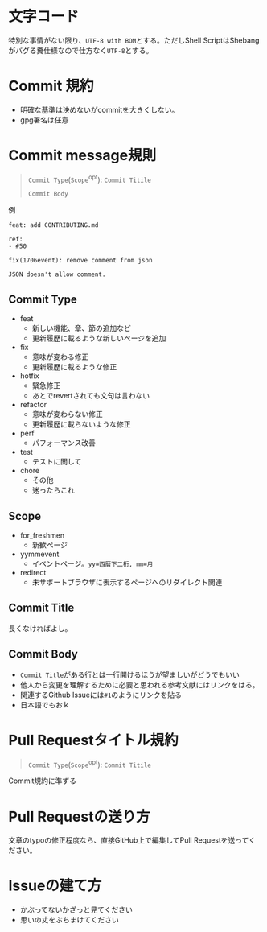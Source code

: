 ﻿# 文字コード

特別な事情がない限り、`UTF-8 with BOM`とする。ただしShell ScriptはShebangがバグる糞仕様なので仕方なく`UTF-8`とする。

# Commit 規約

- 明確な基準は決めないがcommitを大きくしない。
- gpg署名は任意

# Commit message規則

> `Commit Type`(`Scope`<sup>opt</sup>): `Commit Titile`
>
> `Commit Body`

例

```
feat: add CONTRIBUTING.md

ref:
- #50
```

```
fix(1706event): remove comment from json

JSON doesn't allow comment.
```

## Commit Type

- feat
  - 新しい機能、章、節の追加など
  - 更新履歴に載るような新しいページを追加
- fix
  - 意味が変わる修正
  - 更新履歴に載るような修正
- hotfix
  - 緊急修正
  - あとでrevertされても文句は言わない
- refactor
  - 意味が変わらない修正
  - 更新履歴に載らないような修正
- perf
  - パフォーマンス改善
- test
  - テストに関して
- chore
  - その他
  - 迷ったらこれ

## Scope

- for_freshmen
  - 新歓ページ
- yymmevent
  - イベントページ。`yy=西暦下二桁, mm=月`
- redirect
  - 未サポートブラウザに表示するページへのリダイレクト関連

## Commit Title

長くなければよし。

## Commit Body

- `Commit Title`がある行とは一行開けるほうが望ましいがどうでもいい
- 他人から変更を理解するために必要と思われる参考文献にはリンクをはる。
- 関連するGithub Issueには`#1`のようにリンクを貼る
- 日本語でもおｋ

# Pull Requestタイトル規約

> `Commit Type`(`Scope`<sup>opt</sup>): `Commit Titile`

Commit規約に準ずる

# Pull Requestの送り方

文章のtypoの修正程度なら、直接GitHub上で編集してPull Requestを送ってください。

# Issueの建て方

- かぶってないかざっと見てください
- 思いの丈をぶちまけてください
